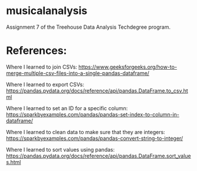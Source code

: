 # musicalanalysis
Assignment 7 of the Treehouse Data Analysis Techdegree program.

# References:

Where I learned to join CSVs: https://www.geeksforgeeks.org/how-to-merge-multiple-csv-files-into-a-single-pandas-dataframe/

Where I learned to export CSVs: https://pandas.pydata.org/docs/reference/api/pandas.DataFrame.to_csv.html

Where I learned to set an ID for a specific column: https://sparkbyexamples.com/pandas/pandas-set-index-to-column-in-dataframe/

Where I learned to clean data to make sure that they are integers: https://sparkbyexamples.com/pandas/pandas-convert-string-to-integer/

Where I learned to sort values using pandas: https://pandas.pydata.org/docs/reference/api/pandas.DataFrame.sort_values.html
